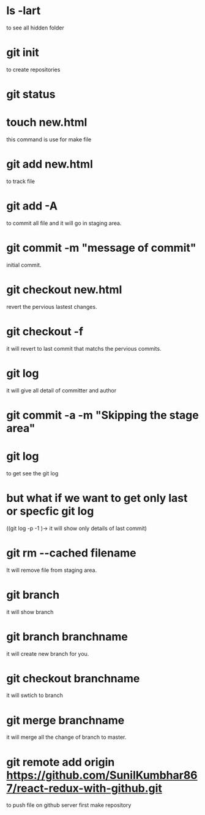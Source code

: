 # ls -lart

to see all hidden folder

# git init
to create repositories

# git status


# touch new.html 
this command is use for make file

# git add new.html
to track file 

# git add -A
to commit all file and it will go in staging area.

# git commit -m "message of commit"
initial commit.

# git checkout new.html
revert the pervious lastest changes.

# git checkout -f
it will revert to last commit that matchs the pervious commits.

# git log 
it will give all detail of committer and author

# git commit -a -m "Skipping the stage area"

# git log 
to get see the git log 

# but what if we want to get only last or specfic git log 
((git log -p -1 )-> it will show only details of last commit)


# git rm --cached filename
It will remove file from staging area.

# git branch
it will show branch

# git branch branchname
it will create new branch for you.

# git checkout branchname
it will swtich to branch 

# git merge branchname
it will merge all the change of branch to master.

# git remote add origin https://github.com/SunilKumbhar867/react-redux-with-github.git
to push file on github server first make repository
